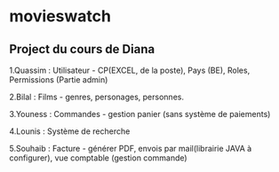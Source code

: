 # movieswatch
## Project du cours de Diana
1.Quassim : Utilisateur - CP(EXCEL, de la poste), Pays (BE), Roles, Permissions (Partie admin)

2.Bilal : Films - genres, personages, personnes.

3.Youness : Commandes - gestion panier (sans système de paiements)

4.Lounis : Système de recherche

5.Souhaib : Facture - générer PDF, envois par mail(librairie JAVA à configurer), vue comptable (gestion commande)
